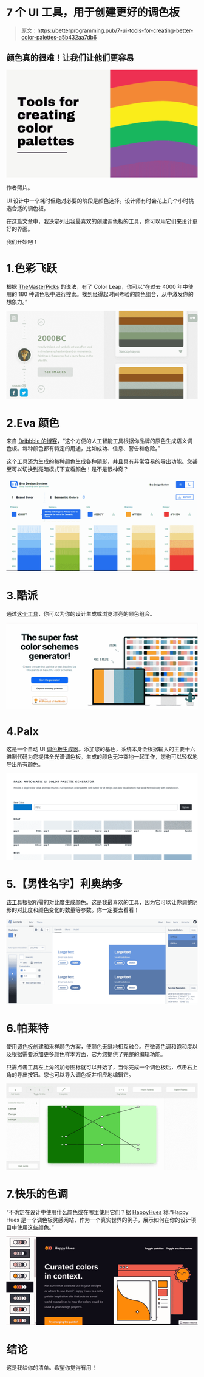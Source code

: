 # 7 个 UI 工具，用于创建更好的调色板

> 原文：<https://betterprogramming.pub/7-ui-tools-for-creating-better-color-palettes-a5b432aa7db6>

## 颜色真的很难！让我们让他们更容易

![](img/bf6de62468081201a534538cdbe257b9.png)

作者照片。

UI 设计中一个耗时但绝对必要的阶段是颜色选择。设计师有时会花上几个小时挑选合适的调色板。

在这篇文章中，我决定列出我最喜欢的创建调色板的工具，你可以用它们来设计更好的界面。

我们开始吧！

# 1.色彩飞跃

根据 [TheMasterPicks](https://www.themasterpicks.com/color-palettes-tool/) 的说法，有了 Color Leap，你可以“在过去 4000 年中使用的 180 种调色板中进行搜索。找到经得起时间考验的颜色组合，从中激发你的想象力。”

![](img/417267f163e5211c13841f6dce053238.png)

# 2.Eva 颜色

来自 [Dribbble 的博客](https://dribbble.com/stories/2019/10/25/7-ui-tools-for-better-color-palettes)，“这个方便的人工智能工具根据你品牌的原色生成语义调色板。每种颜色都有特定的用途，比如成功、信息、警告和危险。”

这个工具还为生成的每种颜色生成各种阴影，并且具有非常容易的导出功能。您甚至可以切换到亮暗模式下查看颜色！是不是很神奇？

![](img/2644953f2a0864c0f837c7f28f64c43e.png)

# 3.酷派

通过[这个工具](https://coolors.co/)，你可以为你的设计生成或浏览漂亮的颜色组合。

![](img/9aeaab662f55111409503d8ab14bc667.png)

# 4.Palx

这是一个自动 UI [调色板生成器](https://palx.jxnblk.com/)。添加您的基色，系统本身会根据输入的主要十六进制代码为您提供全光谱调色板。生成的颜色无冲突地一起工作，您也可以轻松地导出所有颜色。

![](img/857015ffdb92813932ab269fd82a87cc.png)

# 5.【男性名字】利奥纳多

[该工具](https://leonardocolor.io/)根据所需的对比度生成颜色。这是我最喜欢的工具，因为它可以让你调整阴影的对比度和颜色变化的数量等参数。你一定要去看看！

![](img/86a79bf666d49e2602d1efe99c147e36.png)

# 6.帕莱特

使用[调色板](https://palettte.app/)创建和采样颜色方案，使颜色无缝地相互融合。在微调色调和饱和度以及根据需要添加更多颜色样本方面，它为您提供了完整的编辑功能。

只需点击工具左上角的加号图标就可以开始了，当你完成一个调色板后，点击右上角的导出按钮。您也可以导入调色板并相应地编辑它。

![](img/4823cb1f71f69d09bb0b7e73203bcd31.png)

# 7.快乐的色调

“不确定在设计中使用什么颜色或在哪里使用它们？据 [HappyHues](https://www.happyhues.co/) 称:“Happy Hues 是一个调色板灵感网站，作为一个真实世界的例子，展示如何在你的设计项目中使用这些颜色。”

![](img/ae2836891eadc842b1ec9b3f56af718b.png)

# 结论

这是我给你的清单。希望你觉得有用！